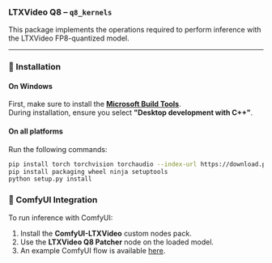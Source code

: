### LTXVideo Q8 – `q8_kernels`

This package implements the operations required to perform inference with the LTXVideo FP8-quantized model.

---

### 🔧 Installation

#### On Windows

First, make sure to install the **[Microsoft Build Tools](https://visualstudio.microsoft.com/downloads/?q=build+tools#build-tools-for-visual-studio-2022)**.  
During installation, ensure you select **"Desktop development with C++"**.

#### On all platforms

Run the following commands:

```bash
pip install torch torchvision torchaudio --index-url https://download.pytorch.org/whl/cu128
pip install packaging wheel ninja setuptools   
python setup.py install
```

### 🎥 ComfyUI Integration

To run inference with ComfyUI:

1. Install the **ComfyUI-LTXVideo** custom nodes pack.
2. Use the **LTXVideo Q8 Patcher** node on the loaded model.
3. An example ComfyUI flow is available [here](https://github.com/Lightricks/ComfyUI-LTXVideo).